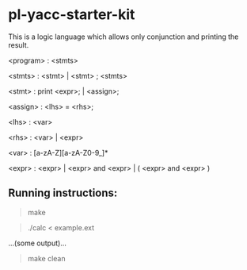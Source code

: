 # pl-yacc-starter-kit

This is a logic language which allows only conjunction and printing the result.

\<program\> : \<stmts\>

\<stmts\> : \<stmt\>
	| \<stmt\> ; \<stmts\>

\<stmt\> : print \<expr\>;
	| \<assign\>;

\<assign\> : \<lhs\> = \<rhs\>;

\<lhs\> : \<var\>

\<rhs\> : \<var\>
	| \<expr\>

\<var\> : [a-zA-Z][a-zA-Z0-9_]*

\<expr\> : \<expr\> 
	| \<expr\> and \<expr\>
	| ( \<expr\> and \<expr\> )


## Running instructions:

> make

> ./calc < example.ext

...(some output)...

> make clean
